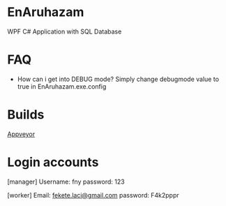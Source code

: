 # EnAruhazam
 WPF C# Application with SQL Database

# FAQ
- How can i get into DEBUG mode?
Simply change debugmode value to true in EnAruhazam.exe.config

# Builds
[Appveyor](https://ci.appveyor.com/project/pingvin12/enaruhazam)


# Login accounts
[manager]
Username: fny
password: 123

[worker]
Email: fekete.laci@gmail.com
password: F4k2pppr
